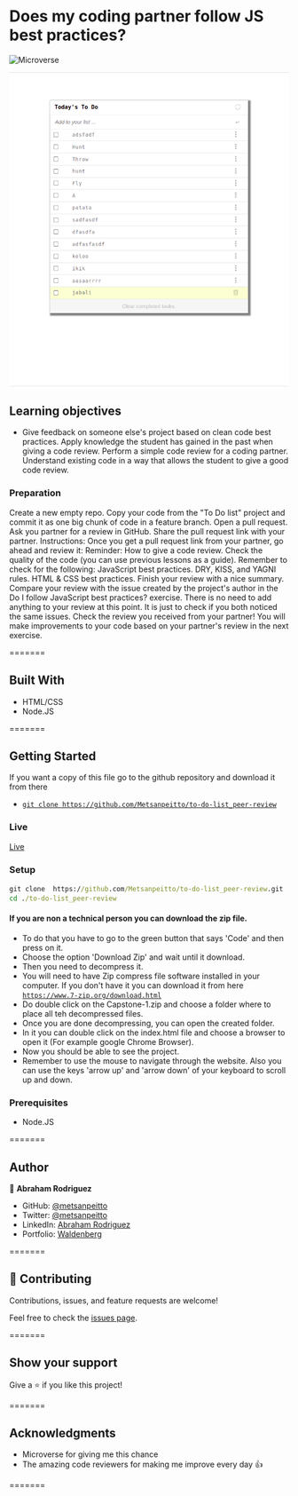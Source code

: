# Does my coding partner follow JS best practices?

![Microverse](https://img.shields.io/badge/Microverse-blueviolet)

![Alt text](screenshot.png?raw=true 'Screenshot')

## Learning objectives

- Give feedback on someone else's project based on clean code best practices.
Apply knowledge the student has gained in the past when giving a code review.
Perform a simple code review for a coding partner.
Understand existing code in a way that allows the student to give a good code review.


### Preparation
Create a new empty repo.
Copy your code from the "To Do list" project and commit it as one big chunk of code in a feature branch.
Open a pull request.
Ask you partner for a review in GitHub.
Share the pull request link with your partner.
Instructions:
Once you get a pull request link from your partner, go ahead and review it:
Reminder: How to give a code review.
Check the quality of the code (you can use previous lessons as a guide). Remember to check for the following:
JavaScript best practices.
DRY, KISS, and YAGNI rules.
HTML & CSS best practices.
Finish your review with a nice summary.
Compare your review with the issue created by the project's author in the Do I follow JavaScript best practices? exercise.
There is no need to add anything to your review at this point. It is just to check if you both noticed the same issues.
Check the review you received from your partner! 
You will make improvements to your code based on your partner's review in the next exercise.


=======

## Built With 

- HTML/CSS
- Node.JS

=======

## Getting Started

If you want a copy of this file go to the github repository and download it from there

- [`git clone https://github.com/Metsanpeitto/to-do-list_peer-review`](https://github.com/Metsanpeitto/to-do-list_peer-review)


### Live

[Live](https://metsanpeitto.github.io/to-do-list_peer-review/)


### Setup

```cmd
git clone  https://github.com/Metsanpeitto/to-do-list_peer-review.git
cd ./to-do-list_peer-review
```


#### If you are non a technical person you can download the zip file.

- To do that you have to go to the green button that says 'Code' and then press on it.
- Choose the option 'Download Zip' and wait until it download.
- Then you need to decompress it.
- You will need to have Zip compress file software installed in your computer. If you don't have it you can download it from here
  [`https://www.7-zip.org/download.html`](https://www.7-zip.org/download.html)
- Do double click on the Capstone-1.zip and choose a folder where to place all teh decompressed files.
- Once you are done decompressing, you can open the created folder.
- In it you can double click on the index.html file and choose a browser to open it (For example google Chrome Browser).
- Now you should be able to see the project.
- Remember to use the mouse to navigate through the website. Also you can use the keys 'arrow up' and 'arrow down' of your keyboard
  to scroll up and down.


### Prerequisites

- Node.JS

=======

## Author

👤 **Abraham Rodriguez**

- GitHub: [@metsanpeitto](https://github.com/Metsanpeitto)
- Twitter: [@metsanpeitto](https://twitter.com/home)
- LinkedIn: [Abraham Rodriguez](https://www.linkedin.com/in/abraham-rodriguez-3283a319a/)
- Portfolio: [Waldenberg](https://portfolio.waldenberginc.com)

=======

## 🤝 Contributing

Contributions, issues, and feature requests are welcome!

Feel free to check the [issues page](../../issues/).

=======

## Show your support

Give a ⭐️ if you like this project!

=======

## Acknowledgments

- Microverse for giving me this chance
- The amazing code reviewers for making me improve every day :thumbsup:

=======

